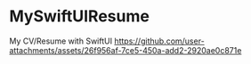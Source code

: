 # MySwiftUIResume
My CV/Resume with SwiftUI
https://github.com/user-attachments/assets/26f956af-7ce5-450a-add2-2920ae0c871e

